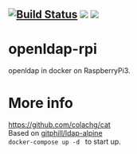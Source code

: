 [![Build Status](https://travis-ci.org/colachg/openldap-rpi.svg?branch=master)](https://travis-ci.org/colachg/openldap-rpi)  [![](https://images.microbadger.com/badges/version/colachen/openldap-rpi.svg)](https://microbadger.com/images/colachen/openldap-rpi "Get your own version badge on microbadger.com")  [![](https://images.microbadger.com/badges/image/colachen/openldap-rpi.svg)](https://microbadger.com/images/colachen/openldap-rpi "Get your own image badge on microbadger.com")
---
# openldap-rpi

openldap in docker on RaspberryPi3.

# More info

https://github.com/colachg/cat  
Based on [gitphill/ldap-alpine](https://github.com/gitphill/ldap-alpine)  
`docker-compose up -d ` to start up.
